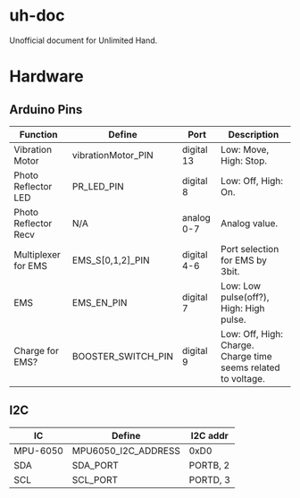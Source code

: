 # uh-doc
Unofficial document for Unlimited Hand.

# Hardware

## Arduino Pins
|       Function       |       Define       |     Port    |                          Description                           |
|----------------------|--------------------|-------------|----------------------------------------------------------------|
| Vibration Motor      | vibrationMotor_PIN | digital 13  | Low: Move, High: Stop.                                         |
| Photo Reflector LED  | PR_LED_PIN         | digital 8   | Low: Off, High: On.                                            |
| Photo Reflector Recv | N/A                | analog 0-7  | Analog value.                                                  |
| Multiplexer for EMS  | EMS_S[0,1,2]_PIN   | digital 4-6 | Port selection for EMS by 3bit.                                |
| EMS                  | EMS_EN_PIN         | digital 7   | Low: Low pulse(off?), High: High pulse.                        |
| Charge for EMS?      | BOOSTER_SWITCH_PIN | digital 9   | Low: Off, High: Charge.  Charge time seems related to voltage. |

## I2C
|    IC    |        Define       | I2C addr |
|----------|---------------------|----------|
| MPU-6050 | MPU6050_I2C_ADDRESS | 0xD0     |
| SDA      | SDA_PORT            | PORTB, 2 |
| SCL      | SCL_PORT            | PORTD, 3 |
